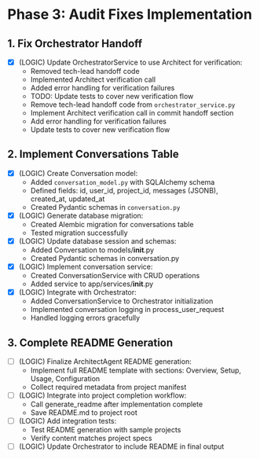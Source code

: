 # Phase 3: Audit Fixes Implementation

## 1. Fix Orchestrator Handoff
- [x] (LOGIC) Update OrchestratorService to use Architect for verification:
    - Removed tech-lead handoff code
    - Implemented Architect verification call
    - Added error handling for verification failures
    - TODO: Update tests to cover new verification flow
  - Remove tech-lead handoff code from `orchestrator_service.py`
  - Implement Architect verification call in commit handoff section
  - Add error handling for verification failures
  - Update tests to cover new verification flow

## 2. Implement Conversations Table
- [x] (LOGIC) Create Conversation model:
    - Added `conversation_model.py` with SQLAlchemy schema
    - Defined fields: id, user_id, project_id, messages (JSONB), created_at, updated_at
    - Created Pydantic schemas in `conversation.py`
- [x] (LOGIC) Generate database migration:
    - Created Alembic migration for conversations table
    - Tested migration successfully
- [x] (LOGIC) Update database session and schemas:
    - Added Conversation to models/__init__.py
    - Created Pydantic schemas in conversation.py
- [x] (LOGIC) Implement conversation service:
    - Created ConversationService with CRUD operations
    - Added service to app/services/__init__.py
- [x] (LOGIC) Integrate with Orchestrator:
    - Added ConversationService to Orchestrator initialization
    - Implemented conversation logging in process_user_request
    - Handled logging errors gracefully

## 3. Complete README Generation
- [ ] (LOGIC) Finalize ArchitectAgent README generation:
  - Implement full README template with sections: Overview, Setup, Usage, Configuration
  - Collect required metadata from project manifest
- [ ] (LOGIC) Integrate into project completion workflow:
  - Call generate_readme after implementation complete
  - Save README.md to project root
- [ ] (LOGIC) Add integration tests:
  - Test README generation with sample projects
  - Verify content matches project specs
- [ ] (LOGIC) Update Orchestrator to include README in final output